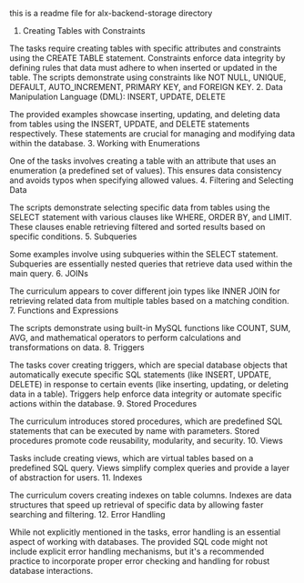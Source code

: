 this is a readme file for alx-backend-storage directory

1. Creating Tables with Constraints

The tasks require creating tables with specific attributes and constraints using the CREATE TABLE statement.
Constraints enforce data integrity by defining rules that data must adhere to when inserted or updated in the table.
The scripts demonstrate using constraints like NOT NULL, UNIQUE, DEFAULT, AUTO_INCREMENT, PRIMARY KEY, and FOREIGN KEY. 2. Data Manipulation Language (DML): INSERT, UPDATE, DELETE

The provided examples showcase inserting, updating, and deleting data from tables using the INSERT, UPDATE, and DELETE statements respectively.
These statements are crucial for managing and modifying data within the database. 3. Working with Enumerations

One of the tasks involves creating a table with an attribute that uses an enumeration (a predefined set of values).
This ensures data consistency and avoids typos when specifying allowed values. 4. Filtering and Selecting Data

The scripts demonstrate selecting specific data from tables using the SELECT statement with various clauses like WHERE, ORDER BY, and LIMIT.
These clauses enable retrieving filtered and sorted results based on specific conditions. 5. Subqueries

Some examples involve using subqueries within the SELECT statement.
Subqueries are essentially nested queries that retrieve data used within the main query. 6. JOINs

The curriculum appears to cover different join types like INNER JOIN for retrieving related data from multiple tables based on a matching condition. 7. Functions and Expressions

The scripts demonstrate using built-in MySQL functions like COUNT, SUM, AVG, and mathematical operators to perform calculations and transformations on data. 8. Triggers

The tasks cover creating triggers, which are special database objects that automatically execute specific SQL statements (like INSERT, UPDATE, DELETE) in response to certain events (like inserting, updating, or deleting data in a table).
Triggers help enforce data integrity or automate specific actions within the database. 9. Stored Procedures

The curriculum introduces stored procedures, which are predefined SQL statements that can be executed by name with parameters.
Stored procedures promote code reusability, modularity, and security. 10. Views

Tasks include creating views, which are virtual tables based on a predefined SQL query.
Views simplify complex queries and provide a layer of abstraction for users. 11. Indexes

The curriculum covers creating indexes on table columns.
Indexes are data structures that speed up retrieval of specific data by allowing faster searching and filtering. 12. Error Handling

While not explicitly mentioned in the tasks, error handling is an essential aspect of working with databases.
The provided SQL code might not include explicit error handling mechanisms, but it's a recommended practice to incorporate proper error checking and handling for robust database interactions.
